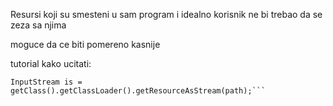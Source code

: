 Resursi koji su smesteni u sam program i idealno korisnik ne bi trebao da se zeza sa njima

moguce da ce biti pomereno kasnije 

tutorial kako ucitati:

```String path = "oop/bonk/io/resources/image.png";
InputStream is = getClass().getClassLoader().getResourceAsStream(path);```
